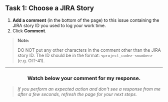 
## Task 1: Choose a JIRA Story

1. **Add a comment** (in the bottom of the page) to this issue containing the JIRA story ID you used to log your work time. 
2. Click **Comment**.

> **Note:**
> 
> DO NOT put any other characters in the comment other than the JIRA story ID. The ID should be in the format: `<project_code>-<number>` (e.g. OIT-41).

<hr>
<h3 align="center">Watch below your comment for my response.</h3>

> _If you perform an expected action and don't see a response from me after a few seconds, refresh the page for your next steps._
